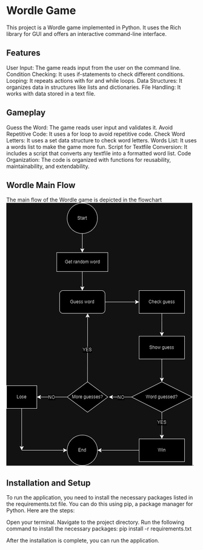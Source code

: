 # Wordle Game
This project is a Wordle game implemented in Python. It uses the Rich library for GUI and offers an interactive command-line interface.

## Features
User Input: The game reads input from the user on the command line.
Condition Checking: It uses if-statements to check different conditions.
Looping: It repeats actions with for and while loops.
Data Structures: It organizes data in structures like lists and dictionaries.
File Handling: It works with data stored in a text file.
## Gameplay
Guess the Word: The game reads user input and validates it.
Avoid Repetitive Code: It uses a for loop to avoid repetitive code.
Check Word Letters: It uses a set data structure to check word letters.
Words List: It uses a words list to make the game more fun.
Script for Textfile Conversion: It includes a script that converts any textfile into a formatted word list.
Code Organization: The code is organized with functions for reusability, maintainability, and extendability.
## Wordle Main Flow
The main flow of the Wordle game is depicted in the flowchart ![flow chart](Wordle_MainFlow1.jpg).

## Installation and Setup
To run the application, you need to install the necessary packages listed in the requirements.txt file. You can do this using pip, a package manager for Python. Here are the steps:

Open your terminal.
Navigate to the project directory.
Run the following command to install the necessary packages:
pip install -r requirements.txt

After the installation is complete, you can run the application.
